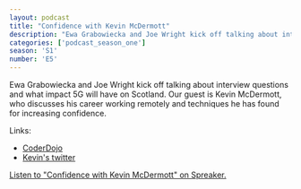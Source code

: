 ```yaml
---
layout: podcast
title: "Confidence with Kevin McDermott"
description: "Ewa Grabowiecka and Joe Wright kick off talking about interview questions and what impact 5G will have on Scotland. Our guest is Kevin McDermott, who discusses his career working remotely and techniques he has found for increasing confidence."
categories: ['podcast_season_one']
season: 'S1'
number: 'E5'
---
```


Ewa Grabowiecka and Joe Wright kick off talking about interview questions and what impact 5G will have on Scotland. Our guest is Kevin McDermott, who discusses his career working remotely and techniques he has found for increasing confidence.

Links:

* [CoderDojo](https://coderdojo.com/)
* [Kevin's twitter](https://twitter.com/bigkevmcd)

<a class="spreaker-player" href="https://www.spreaker.com/episode/20343906" data-resource="episode_id=20343906" data-width="100%" data-height="200px" data-theme="light" data-playlist="false" data-playlist-continuous="false" data-autoplay="false" data-live-autoplay="false" data-chapters-image="true" data-episode-image-position="right" data-hide-logo="false" data-hide-likes="false" data-hide-comments="false" data-hide-sharing="false" data-hide-download="true">Listen to "Confidence with Kevin McDermott" on Spreaker.</a>
